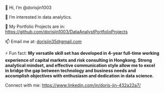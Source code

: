 👋 Hi, I’m @dorisjin1003

👀 I’m interested in data analytics.

🌱 My Portfolio Projects are in: https://github.com/dorisjin1003/DataAnalystPortfolioProjects

📫 Email me at: dorisjin35@gmail.com

⚡ Fun fact: **My versatile skill set has developed in 4-year full-time working experience of capital markets and risk consulting in Hongkong. Strong analytical mindset, and effective communication style allow me to excel in bridge the gap between technology and business needs and accomplish objectives with enthusiasm and dedication in data science.**

Connect with me: https://www.linkedin.com/in/doris-jin-432a22a7/

